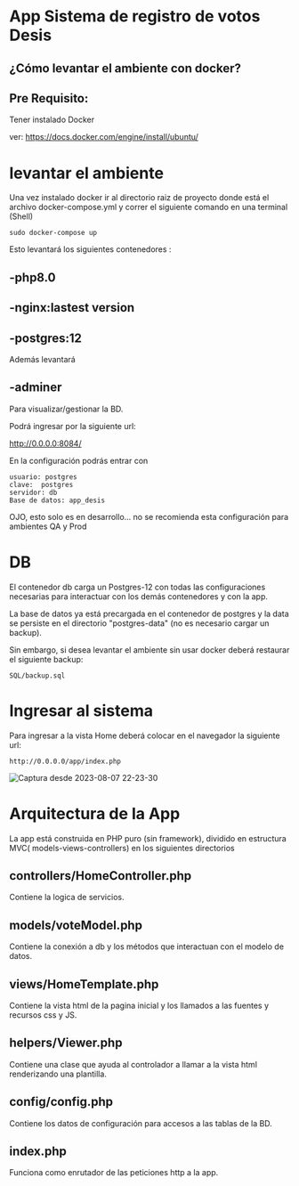 
# App Sistema de registro de votos Desis

## ¿Cómo levantar el ambiente con docker? 

##  Pre Requisito: 

Tener instalado Docker

ver: https://docs.docker.com/engine/install/ubuntu/


# levantar el ambiente 
Una vez instalado docker ir al directorio raiz de proyecto donde está el archivo docker-compose.yml y correr el siguiente comando en una terminal (Shell)

```
sudo docker-compose up 

```

Esto levantará los siguientes contenedores :
## -php8.0 
## -nginx:lastest version
## -postgres:12

Además levantará 

## -adminer 

Para visualizar/gestionar la BD.

Podrá ingresar por la siguiente url: 

http://0.0.0.0:8084/

En la configuración podrás entrar con 

```
usuario: postgres  
clave:  postgres
servidor: db 
Base de datos: app_desis
```

OJO, esto solo es en desarrollo... no se recomienda esta configuración para ambientes QA y Prod


# DB

El contenedor db carga un Postgres-12 con todas las configuraciones necesarias para interactuar con los demás contenedores y con la app.

La base de datos ya está precargada en el contenedor de postgres y la data se persiste en el directorio "postgres-data" (no es necesario cargar un backup). 

Sin embargo, si desea levantar el ambiente sin usar docker deberá restaurar el siguiente backup: 

```
SQL/backup.sql 

```
# Ingresar al sistema

Para ingresar a la vista Home deberá colocar en el navegador la siguiente url: 

```
http://0.0.0.0/app/index.php 

```
![Captura desde 2023-08-07 22-23-30](https://github.com/davidlarocka/votaciones/assets/1700287/8f0ed069-ae1b-4af9-96ba-d544f884de32)

# Arquitectura de la App
La app está construida en PHP puro (sin framework), dividido en estructura MVC( models-views-controllers) en los siguientes directorios

## controllers/HomeController.php 
Contiene la logica de servicios.

## models/voteModel.php 
Contiene la conexión a db y los métodos que interactuan con el modelo de datos.

## views/HomeTemplate.php 
Contiene la vista html de la pagina inicial y los llamados a las fuentes y recursos css y JS.

## helpers/Viewer.php 
Contiene una clase que ayuda al controlador a llamar a la vista html renderizando una plantilla.

## config/config.php 
Contiene los datos de configuración para accesos a las tablas de la BD.

## index.php 
Funciona como enrutador de las peticiones http a la app.
